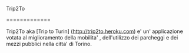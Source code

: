 Trip2To

=============


Trip2To aka [Trip to Turin] (http://trip2to.heroku.com) e'
un' applicazione votata al miglioramento della mobilita' , 
dell'utilizzo dei parcheggi e dei mezzi pubblici nella citta' di Torino.
